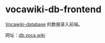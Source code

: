 # vocawiki-db-frontend

[Vocawiki-database](https://github.com/SnowDream39/Vocawiki-database) 的数据录入前端。

网址：[db.voca.wiki](https://db.voca.wiki)
